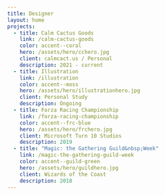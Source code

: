 ```yaml
---
title: Designer
layout: home
projects:
  - title: Calm Cactus Goods
    link: /calm-cactus-goods
    color: accent--coral
    hero: /assets/hero/cchero.jpg
    client: calmcact.us / Personal
    description: 2021 - current
  - title: Illustration
    link: /illustration
    color: accent--moss
    hero: /assets/hero/illustrationhero.jpg
    client: Personal Study
    description: Ongoing
  - title: Forza Racing Championship
    link: /forza-racing-championship
    color: accent--frc-blue
    hero: /assets/hero/frchero.jpg
    client: Microsoft Turn 10 Studios
    description: 2019
  - title: "Magic: the Gathering Guild&nbsp;Week"
    link: /magic-the-gathering-guild-week
    color: accent--guild-green
    hero: /assets/hero/guildhero.jpg
    client: Wizards of the Coast
    description: 2018
---
```



